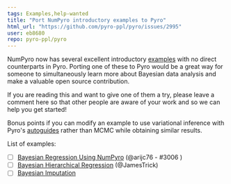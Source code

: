 ```yaml
---
tags: Examples,help-wanted
title: "Port NumPyro introductory examples to Pyro"
html_url: "https://github.com/pyro-ppl/pyro/issues/2995"
user: eb8680
repo: pyro-ppl/pyro
---
```


NumPyro now has several excellent introductory [examples](http://num.pyro.ai/en/stable/) with no direct counterparts in Pyro. Porting one of these to Pyro would be a great way for someone to simultaneously learn more about Bayesian data analysis and make a valuable open source contribution.

If you are reading this and want to give one of them a try, please leave a comment here so that other people are aware of your work and so we can help you get started!

Bonus points if you can modify an example to use variational inference with Pyro's [autoguides](https://docs.pyro.ai/en/stable/infer.autoguide.html) rather than MCMC while obtaining similar results.

List of examples:
- [ ] [Bayesian Regression Using NumPyro](http://num.pyro.ai/en/stable/tutorials/bayesian_regression.html) (@arijc76 - #3006 )
- [ ] [Bayesian Hierarchical Regression](http://num.pyro.ai/en/stable/tutorials/bayesian_hierarchical_linear_regression.html) (@JamesTrick)
- [ ] [Bayesian Imputation](http://num.pyro.ai/en/stable/tutorials/bayesian_imputation.html)